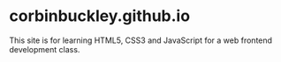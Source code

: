 # corbinbuckley.github.io
This site is for learning HTML5, CSS3 and JavaScript for a web frontend development class. 